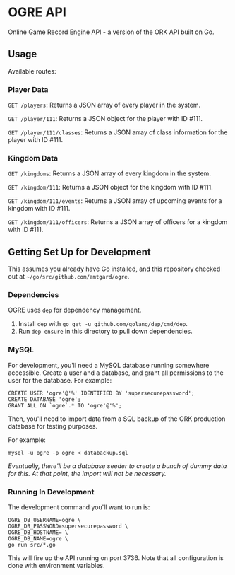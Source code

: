 # OGRE API

Online Game Record Engine API - a version of the ORK API built on Go.

## Usage

Available routes:

### Player Data

`GET /players`: Returns a JSON array of every player in the system.

`GET /player/111`: Returns a JSON object for the player with ID #111.

`GET /player/111/classes`: Returns a JSON array of class information
for the player with ID #111.

### Kingdom Data

`GET /kingdoms`: Returns a JSON array of every kingdom in the system.

`GET /kingdom/111`: Returns a JSON object for the kingdom with ID #111.

`GET /kingdom/111/events`: Returns a JSON array of upcoming events for a 
kingdom with ID #111.

`GET /kingdom/111/officers`: Returns a JSON array of officers for a 
kingdom with ID #111.

## Getting Set Up for Development

This assumes you already have Go installed, and this repository checked out
at `~/go/src/github.com/amtgard/ogre`.

### Dependencies

OGRE uses `dep` for dependency management.

1. Install `dep` with `go get -u github.com/golang/dep/cmd/dep`.
2. Run `dep ensure` in this directory to pull down dependencies.

### MySQL

For development, you'll need a MySQL database running somewhere accessible.
Create a user and a database, and grant all permissions to the user for
the database. For example:

```
CREATE USER 'ogre'@'%' IDENTIFIED BY 'supersecurepassword';
CREATE DATABASE 'ogre';
GRANT ALL ON `ogre`.* TO 'ogre'@'%';
```

Then, you'll need to import data from a SQL backup of the ORK production
database for testing purposes.

For example:

```
mysql -u ogre -p ogre < databackup.sql
```

_Eventually, there'll be a database seeder to create a bunch of dummy data
for this. At that point, the import will not be necessary._

### Running In Development

The development command you'll want to run is:

```
OGRE_DB_USERNAME=ogre \
OGRE_DB_PASSWORD=supersecurepassword \
OGRE_DB_HOSTNAME= \
OGRE_DB_NAME=ogre \
go run src/*.go
```

This will fire up the API running on port 3736. Note that all configuration is
done with environment variables.